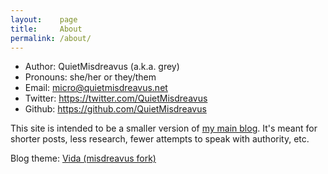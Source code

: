 ```yaml
---
layout:    page
title:     About
permalink: /about/
---
```


- Author: QuietMisdreavus (a.k.a. grey)
- Pronouns: she/her or they/them
- Email: micro@quietmisdreavus.net
- Twitter: <https://twitter.com/QuietMisdreavus>
- Github: <https://github.com/QuietMisdreavus>

This site is intended to be a smaller version of [my main blog].
It's meant for shorter posts, less research, fewer attempts to speak with authority, etc.

[my main blog]: https://quietmisdreavus.net

Blog theme: [Vida (misdreavus fork)][vida]

[vida]: https://github.com/QuietMisdreavus/vida
